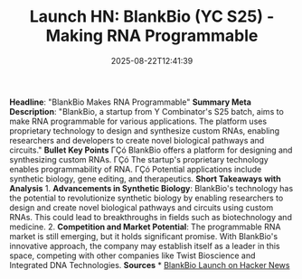 ﻿---
title: "Launch HN: BlankBio (YC S25) - Making RNA Programmable"
date: "2025-08-22T12:41:39"
category: "Markets"
summary: ""
slug: "launch hn blankbio yc s25  making rna programmable"
source_urls:
  - "https://news.ycombinator.com/item?id=44986809"
seo:
  title: "Launch HN: BlankBio (YC S25) - Making RNA Programmable | Hash n Hedge"
  description: ""
  keywords: ["news", "markets", "brief"]
---
**Headline**: "BlankBio Makes RNA Programmable"  **Summary Meta Description**: "BlankBio, a startup from Y Combinator's S25 batch, aims to make RNA programmable for various applications. The platform uses proprietary technology to design and synthesize custom RNAs, enabling researchers and developers to create novel biological pathways and circuits."  **Bullet Key Points**  ΓÇó BlankBio offers a platform for designing and synthesizing custom RNAs. ΓÇó The startup's proprietary technology enables programmability of RNA. ΓÇó Potential applications include synthetic biology, gene editing, and therapeutics.  **Short Takeaways with Analysis**  1. **Advancements in Synthetic Biology**: BlankBio's technology has the potential to revolutionize synthetic biology by enabling researchers to design and create novel biological pathways and circuits using custom RNAs. This could lead to breakthroughs in fields such as biotechnology and medicine. 2. **Competition and Market Potential**: The programmable RNA market is still emerging, but it holds significant promise. With BlankBio's innovative approach, the company may establish itself as a leader in this space, competing with other companies like Twist Bioscience and Integrated DNA Technologies.  **Sources**  * [BlankBio Launch on Hacker News](https://news.ycombinator.com/item?id=44986809) 
